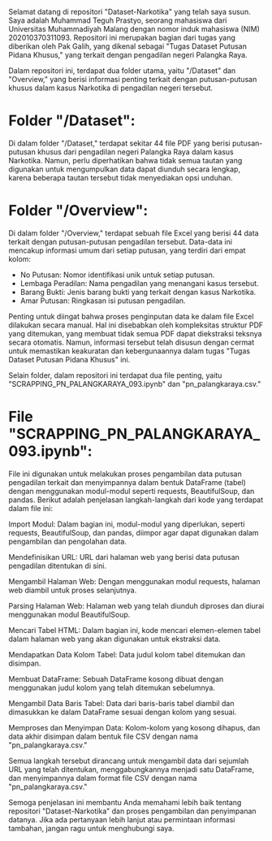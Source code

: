 Selamat datang di repositori "Dataset-Narkotika" yang telah saya susun. Saya adalah Muhammad Teguh Prastyo, seorang mahasiswa dari Universitas Muhammadiyah Malang dengan nomor induk mahasiswa (NIM) 202010370311093. Repositori ini merupakan bagian dari tugas yang diberikan oleh Pak Galih, yang dikenal sebagai "Tugas Dataset Putusan Pidana Khusus," yang terkait dengan pengadilan negeri Palangka Raya.

Dalam repositori ini, terdapat dua folder utama, yaitu "/Dataset" dan "Overview," yang berisi informasi penting terkait dengan putusan-putusan khusus dalam kasus Narkotika di pengadilan negeri tersebut.

# Folder "/Dataset":
Di dalam folder "/Dataset," terdapat sekitar 44 file PDF yang berisi putusan-putusan khusus dari pengadilan negeri Palangka Raya dalam kasus Narkotika. Namun, perlu diperhatikan bahwa tidak semua tautan yang digunakan untuk mengumpulkan data dapat diunduh secara lengkap, karena beberapa tautan tersebut tidak menyediakan opsi unduhan.

# Folder "/Overview":
Di dalam folder "/Overview," terdapat sebuah file Excel yang berisi 44 data terkait dengan putusan-putusan pengadilan tersebut. Data-data ini mencakup informasi umum dari setiap putusan, yang terdiri dari empat kolom:

- No Putusan: Nomor identifikasi unik untuk setiap putusan.
- Lembaga Peradilan: Nama pengadilan yang menangani kasus tersebut.
- Barang Bukti: Jenis barang bukti yang terkait dengan kasus Narkotika.
- Amar Putusan: Ringkasan isi putusan pengadilan.

Penting untuk diingat bahwa proses penginputan data ke dalam file Excel dilakukan secara manual. Hal ini disebabkan oleh kompleksitas struktur PDF yang ditemukan, yang membuat tidak semua PDF dapat diekstraksi teksnya secara otomatis. Namun, informasi tersebut telah disusun dengan cermat untuk memastikan keakuratan dan kebergunaannya dalam tugas "Tugas Dataset Putusan Pidana Khusus" ini.

Selain folder, dalam repositori ini terdapat dua file penting, yaitu "SCRAPPING_PN_PALANGKARAYA_093.ipynb" dan "pn_palangkaraya.csv."

# File "SCRAPPING_PN_PALANGKARAYA_093.ipynb":
File ini digunakan untuk melakukan proses pengambilan data putusan pengadilan terkait dan menyimpannya dalam bentuk DataFrame (tabel) dengan menggunakan modul-modul seperti requests, BeautifulSoup, dan pandas. Berikut adalah penjelasan langkah-langkah dari kode yang terdapat dalam file ini:

Import Modul: Dalam bagian ini, modul-modul yang diperlukan, seperti requests, BeautifulSoup, dan pandas, diimpor agar dapat digunakan dalam pengambilan dan pengolahan data.

Mendefinisikan URL: URL dari halaman web yang berisi data putusan pengadilan ditentukan di sini.

Mengambil Halaman Web: Dengan menggunakan modul requests, halaman web diambil untuk proses selanjutnya.

Parsing Halaman Web: Halaman web yang telah diunduh diproses dan diurai menggunakan modul BeautifulSoup.

Mencari Tabel HTML: Dalam bagian ini, kode mencari elemen-elemen tabel dalam halaman web yang akan digunakan untuk ekstraksi data.

Mendapatkan Data Kolom Tabel: Data judul kolom tabel ditemukan dan disimpan.

Membuat DataFrame: Sebuah DataFrame kosong dibuat dengan menggunakan judul kolom yang telah ditemukan sebelumnya.

Mengambil Data Baris Tabel: Data dari baris-baris tabel diambil dan dimasukkan ke dalam DataFrame sesuai dengan kolom yang sesuai.

Memproses dan Menyimpan Data: Kolom-kolom yang kosong dihapus, dan data akhir disimpan dalam bentuk file CSV dengan nama "pn_palangkaraya.csv."

Semua langkah tersebut dirancang untuk mengambil data dari sejumlah URL yang telah ditentukan, menggabungkannya menjadi satu DataFrame, dan menyimpannya dalam format file CSV dengan nama "pn_palangkaraya.csv."

Semoga penjelasan ini membantu Anda memahami lebih baik tentang repositori "Dataset-Narkotika" dan proses pengambilan dan penyimpanan datanya. Jika ada pertanyaan lebih lanjut atau permintaan informasi tambahan, jangan ragu untuk menghubungi saya.
